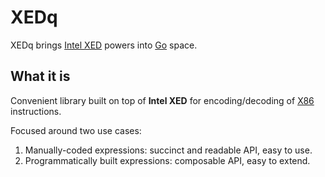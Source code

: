 # XEDq

XEDq brings [Intel XED](https://github.com/intelxed/xed) powers into [Go](https://golang.org/) space.

## What it is

Convenient library built on top of **Intel XED** for encoding/decoding of 
[X86](https://ru.wikipedia.org/wiki/X86) instructions.

Focused around two use cases:
1. Manually-coded expressions: succinct and readable API, easy to use.
2. Programmatically built expressions: composable API, easy to extend.

